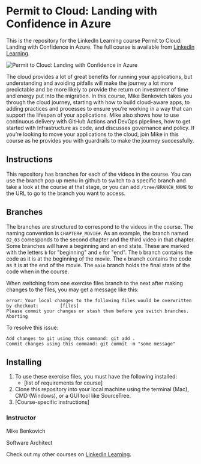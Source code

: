 # Permit to Cloud: Landing with Confidence in Azure
This is the repository for the LinkedIn Learning course Permit to Cloud: Landing with Confidence in Azure. The full course is available from [LinkedIn Learning][lil-course-url].

![Permit to Cloud: Landing with Confidence in Azure][lil-thumbnail-url] 

The cloud provides a lot of great benefits for running your applications, but understanding and avoiding pitfalls will make the journey a lot more predictable and be more likely to provide the return on investment of time and energy put into the migration. In this course, Mike Benkovich takes you through the cloud journey, starting with how to build cloud-aware apps, to adding practices and processes to ensure you’re working in a way that can support the lifespan of your applications. Mike also shows how to use continuous delivery with GitHub Actions and DevOps pipelines, how to get started with Infrastructure as code, and discusses governance and policy. If you’re looking to move your applications to the cloud, join Mike in this course as he provides you with guardrails to make the journey successfully.

## Instructions
This repository has branches for each of the videos in the course. You can use the branch pop up menu in github to switch to a specific branch and take a look at the course at that stage, or you can add `/tree/BRANCH_NAME` to the URL to go to the branch you want to access.

## Branches
The branches are structured to correspond to the videos in the course. The naming convention is `CHAPTER#_MOVIE#`. As an example, the branch named `02_03` corresponds to the second chapter and the third video in that chapter. 
Some branches will have a beginning and an end state. These are marked with the letters `b` for "beginning" and `e` for "end". The `b` branch contains the code as it is at the beginning of the movie. The `e` branch contains the code as it is at the end of the movie. The `main` branch holds the final state of the code when in the course.

When switching from one exercise files branch to the next after making changes to the files, you may get a message like this:

    error: Your local changes to the following files would be overwritten by checkout:        [files]
    Please commit your changes or stash them before you switch branches.
    Aborting

To resolve this issue:
	
    Add changes to git using this command: git add .
	Commit changes using this command: git commit -m "some message"

## Installing
1. To use these exercise files, you must have the following installed:
	- [list of requirements for course]
2. Clone this repository into your local machine using the terminal (Mac), CMD (Windows), or a GUI tool like SourceTree.
3. [Course-specific instructions]


### Instructor

Mike Benkovich 
                            
Software Architect

                            

Check out my other courses on [LinkedIn Learning](https://www.linkedin.com/learning/instructors/mike-benkovich).

[lil-course-url]: https://www.linkedin.com/learning/permit-to-cloud-landing-with-confidence-in-azure
[lil-thumbnail-url]: https://cdn.lynda.com/course/2895589/2895589-1632934376130-16x9.jpg
